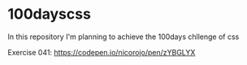 # 100dayscss
In this repository I'm planning to achieve the 100days chllenge of css

Exercise 041: https://codepen.io/nicorojo/pen/zYBGLYX
